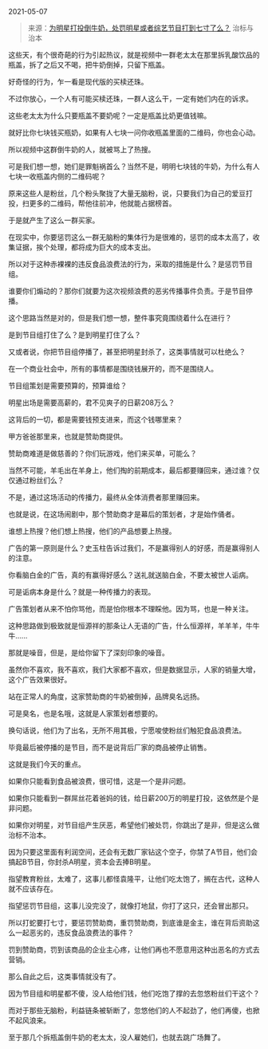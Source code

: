 2021-05-07

> 来源：[为明星打投倒牛奶，处罚明星或者综艺节目打到七寸了么？](http://mp.weixin.qq.com/s?__biz=MzU3NDc5Nzc0NQ==&mid=2247502693&idx=1&sn=b416c15c6d55318d679d738d11e9741e&chksm=fd2e69bbca59e0ad3ee188fbbb1023fcb417fd72fded5d3cbeef0d2d20700f75b59d688b6011&scene=27#wechat_redirect)
> 治标与治本

这些天，有个很奇葩的行为引起热议，就是视频中一群老太太在那里拆乳酸饮品的瓶盖，拆了之后又不喝，把牛奶倒掉，只留下瓶盖。  

  

好奇怪的行为，乍一看是现代版的买椟还珠。  

  

不过你放心，一个人有可能买椟还珠，一群人这么干，一定有她们内在的诉求。

  

这些老太太为什么只要瓶盖不要奶呢？一定是瓶盖比奶更值钱嘛。  

  

就好比你七块钱买瓶奶，如果有人七块一问你收瓶盖里面的二维码，你也会心动。  

  

所以视频中这群倒牛奶的人，就被骂上了热搜。  

  

可是我们想一想，她们是罪魁祸首么？当然不是，明明七块钱的牛奶，为什么有人七块一收瓶盖内侧的二维码呢？  

  

原来这些人是粉丝，几个粉头聚拢了大量无脑粉，说，只要我们为自己的爱豆打投，扫更多的二维码，帮他往前冲，他就能占据榜首。

  

于是就产生了这么一群买家。

  

在现实中，你要惩罚这么一群无脑粉的集体行为是很难的，惩罚的成本太高了，收集证据，挨个处理，都将成为巨大的成本支出。  

  

所以对于这种赤裸裸的违反食品浪费法的行为，采取的措施是什么？是惩罚节目组。  

  

谁要你们煽动的？那你们就要为这次视频浪费的恶劣传播事件负责。于是节目停播。  

  

这个思路当然是对的，但是我们想一想，整件事究竟围绕着什么在进行？  

  

是到节目组打住了么？是到明星打住了么？  

  

又或者说，你把节目组停播了，甚至把明星封杀了，这类事情就可以杜绝么？  

  

在一个商业社会中，所有的事情都是围绕钱展开的，而不是围绕人。  

  

节目组策划是需要预算的，预算谁给？  

明星出场是需要高薪的，君不见爽子的日薪208万么？  

  

这背后的一切，都是需要钱预支进来，而这个钱哪里来？  

  

甲方爸爸那里来，也就是赞助商提供。

  

赞助商难道是做慈善的？你们玩游戏，他们来买单，可能么？  

  

当然不可能，羊毛出在羊身上，他们掏的前期成本，最后都要赚回来，通过谁？仅仅通过粉丝们么？

  

不是，通过这场活动的传播力，最终从全体消费者那里赚回来。

  

也就是说，在这场闹剧中，那个赞助商才是幕后的策划者，才是始作俑者。  

  

谁想上热搜？他们想上热搜，他们的产品想要上热搜。  

  

广告的第一原则是什么？史玉柱告诉过我们，不是赢得别人的好感，而是赢得别人的注意。  

  

你看脑白金的广告，真的有赢得好感么？送礼就送脑白金，不要太被世人诟病。  

  

可是诟病本身是什么？就是一种传播力的表现。

  

广告策划者从来不怕你骂他，而是怕你根本不理睬他。因为骂，也是一种关注。

  

这种思路做到极致就是恒源祥的那条让人无语的广告，什么恒源祥，羊羊羊，牛牛牛......  

  

那就是噪音，但是，是给你留下了深刻印象的噪音。  

  

虽然你不喜欢，我不喜欢，我们大家都不喜欢，但是数据显示，人家的销量大增，这个广告效果很好。

  

站在正常人的角度，这家赞助商的牛奶被倒掉，品牌臭名远扬。  

  

可是臭名，也是名哦，这就是人家策划者想要的。

  

换句话说，他们为了出名，无所不用其极，宁愿唆使粉丝们触犯食品浪费法。

  

毕竟最后被停播的是节目，而不是说背后厂家的商品被停止销售。

  

这就是我们今天的重点。  

  

如果你只能看到食品被浪费，很可惜，这是一个是非问题。

  

如果你只能看到一群屌丝花着爸妈的钱，给日薪200万的明星打投，这依然是个是非问题。

  

如果你对明星，对节目组产生厌恶，希望他们被处罚，你跳出了是非，但是这么做治标不治本。

  

因为只要这里面有利润空间，还会有无数厂家钻这个空子，你禁了A节目，他们会搞起B节目，你封杀A明星，资本会去捧B明星。  

  

指望教育粉丝，太难了，这事儿都怪袁隆平，让他们吃太饱了，搁在古代，这种人就不应该存在。  

  

指望惩罚节目组，这事儿没完没了，就像打地鼠，你打了这只，还会冒出那只。  

  

所以打蛇要打七寸，要惩罚赞助商，重罚赞助商，到底谁是金主，谁在背后资助这么一起恶劣的，违反食品浪费法的事件？

  

罚到赞助商，罚到该商品的企业主心疼，让他们再也不愿意用这种出恶名的方式去营销。  

  

那么自此之后，这类事情就没有了。

  

因为节目组和明星都不傻，没人给他们钱，他们吃饱了撑的去忽悠粉丝们干这个？  

  

而对于那些无脑粉，利益链条被斩断了，忽悠他们的人不起劲了，他们再傻，也掀不起风浪来。

  

至于那几个拆瓶盖倒牛奶的老太太，没人雇她们，也就去跳广场舞了。

